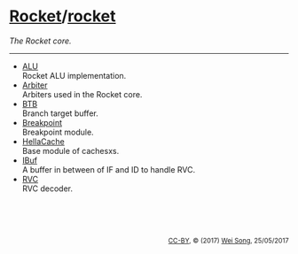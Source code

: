 [Rocket](Readme.md)/[rocket](https://github.com/freechipsproject/rocket-chip/tree/master/src/main/scala/rocket)
========================
*The Rocket core.*

*****************

+ [ALU](rocket/ALU.md)<br>
  Rocket ALU implementation.
+ [Arbiter](rocket/Arbiter.md)<br>
  Arbiters used in the Rocket core.
+ [BTB](rocket/BTB.md)<br>
  Branch target buffer.
+ [Breakpoint](rocket/Breakpoint.md)<br>
  Breakpoint module.
+ [HellaCache](rocket/HellaCache.md)<br>
  Base module of cachesxs.
+ [IBuf](rocket/IBuf.md)<br>
  A buffer in between of IF and ID to handle RVC.
+ [RVC](rocket/RVC.md)<br>
  RVC decoder.

<br><br><br><p align="right"><sub>[CC-BY](https://creativecommons.org/licenses/by/3.0/), &copy; (2017) [Wei Song](mailto:wsong83@gmail.com), 25/05/2017</sub></p>


